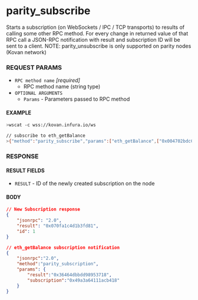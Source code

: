 # parity_subscribe

Starts a subscription (on WebSockets / IPC / TCP transports) to results of calling some other RPC method. For every change in returned value of that RPC call a JSON-RPC notification with result and subscription ID will be sent to a client.
NOTE: parity_unsubscribe is only supported on parity nodes (Kovan network)

### REQUEST PARAMS
- `RPC method name` _[required]_
    - RPC method name (string type)
- `OPTIONAL ARGUMENTS`
    - `Params` - Parameters passed to RPC method

#### EXAMPLE
```bash
>wscat -c wss://kovan.infura.io/ws

// subscribe to eth_getBalance
>{"method":"parity_subscribe","params":["eth_getBalance",["0x004702bdcC3C7dbFfd943136107E70B827028600","latest"]],"id":1,"jsonrpc":"2.0"}
```

### RESPONSE

#### RESULT FIELDS
- `RESULT` - ID of the newly created subscription on the node

#### BODY

```json
// New Subscription response
{
    "jsonrpc": "2.0",
    "result": "0x070fa1c4d1b3fd81",
    "id": 1
}

// eth_getBalance subscription notification
{
    "jsonrpc":"2.0",
    "method":"parity_subscription",
    "params": {
        "result":"0x36464dbbdd98953718",
        "subscription":"0x49a3a64111acb418"
    }
}
```
